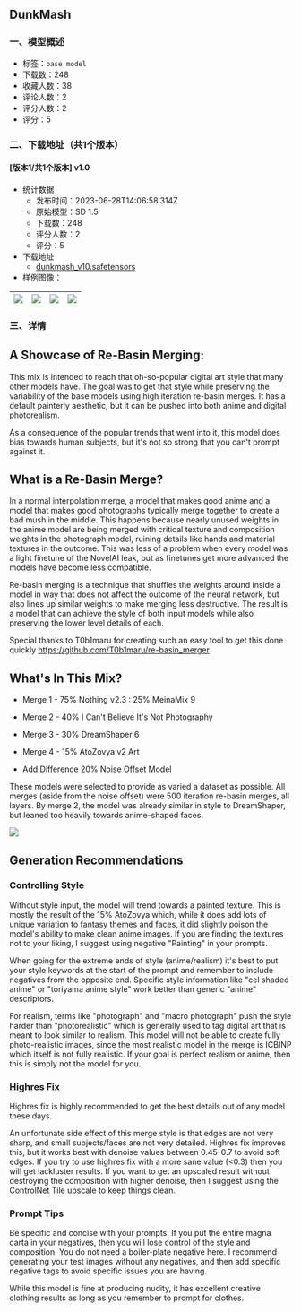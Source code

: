 ## DunkMash
### 一、模型概述

- 标签：`base model`
- 下载数：248
- 收藏人数：38
- 评论人数：2
- 评分人数：2
- 评分：5

### 二、下载地址（共1个版本）

#### [版本1/共1个版本] v1.0

- 统计数据
  - 发布时间：2023-06-28T14:06:58.314Z
  - 原始模型：SD 1.5
  - 下载数：248
  - 评分人数：2
  - 评分：5
- 下载地址
  - [dunkmash_v10.safetensors](https://civitai.com/api/download/models/89900)
- 样例图像：

| <img src="https://image.civitai.com/xG1nkqKTMzGDvpLrqFT7WA/24d3554e-9985-4182-b0a0-f21f26abc67b/width=450/1041869.jpeg" /> | <img src="https://image.civitai.com/xG1nkqKTMzGDvpLrqFT7WA/ae35b1dc-ad19-4893-b37f-09ebc0c18d1a/width=450/1041953.jpeg" /> | <img src="https://image.civitai.com/xG1nkqKTMzGDvpLrqFT7WA/d11e902c-0e90-4be0-99e0-0a31c5b3c59d/width=450/1041854.jpeg" /> | <img src="https://image.civitai.com/xG1nkqKTMzGDvpLrqFT7WA/9e1adebd-c496-4464-afdf-5eec44363679/width=450/1041870.jpeg" /> |
| ---- | ---- | ---- | ---- |


### 三、详情
<h2 id="heading-22088">A Showcase of Re-Basin Merging:</h2><p>This mix is intended to reach that oh-so-popular digital art style that many other models have. The goal was to get that style while preserving the variability of the base models using high iteration re-basin merges. It has a default painterly aesthetic, but it can be pushed into both anime and digital photorealism.</p><p>As a consequence of the popular trends that went into it, this model does bias towards human subjects, but it's not so strong that you can't prompt against it.</p><h2 id="heading-22089">What is a Re-Basin Merge?</h2><p>In a normal interpolation merge, a model that makes good anime and a model that makes good photographs typically merge together to create a bad mush in the middle. This happens because nearly unused weights in the anime model are being merged with critical texture and composition weights in the photograph model, ruining details like hands and material textures in the outcome. This was less of a problem when every model was a light finetune of the NovelAI leak, but as finetunes get more advanced the models have become less compatible.</p><p>Re-basin merging is a technique that shuffles the weights around inside a model in way that does not affect the outcome of the neural network, but also lines up similar weights to make merging less destructive. The result is a model that can achieve the style of both input models while also preserving the lower level details of each.</p><p>Special thanks to T0b1maru for creating such an easy tool to get this done quickly <a target="_blank" rel="ugc" href="https://github.com/T0b1maru/re-basin_merger">https://github.com/T0b1maru/re-basin_merger</a></p><h2 id="heading-22090">What's In This Mix?</h2><ul><li><p>Merge 1 - 75% Nothing v2.3 : 25% MeinaMix 9</p></li><li><p>Merge 2 - 40% I Can't Believe It's Not Photography</p></li><li><p>Merge 3 - 30% DreamShaper 6</p></li><li><p>Merge 4 - 15% AtoZovya v2 Art</p></li><li><p>Add Difference 20% Noise Offset Model</p></li></ul><p>These models were selected to provide as varied a dataset as possible. All merges (aside from the noise offset) were 500 iteration re-basin merges, all layers. By merge 2, the model was already similar in style to DreamShaper, but leaned too heavily towards anime-shaped faces.</p><p><img src="https://image.civitai.com/xG1nkqKTMzGDvpLrqFT7WA/9791e53c-e183-49c3-a25e-af68bc0def3f/width=525/9791e53c-e183-49c3-a25e-af68bc0def3f.jpeg" /></p><h2 id="heading-8914">Generation Recommendations</h2><h3 id="heading-22091">Controlling Style</h3><p>Without style input, the model will trend towards a painted texture. This is mostly the result of the 15% AtoZovya which, while it does add lots of unique variation to fantasy themes and faces, it did slightly poison the model's ability to make clean anime images. If you are finding the textures not to your liking, I suggest using negative "Painting" in your prompts.</p><p>When going for the extreme ends of style (anime/realism) it's best to put your style keywords at the start of the prompt and remember to include negatives from the opposite end. Specific style information like "cel shaded anime" or "toriyama anime style" work better than generic "anime" descriptors.</p><p>For realism, terms like "photograph" and "macro photograph" push the style harder than "photorealistic" which is generally used to tag digital art that is meant to look similar to realism. This model will not be able to create fully photo-realistic images, since the most realistic model in the merge is ICBINP which itself is not fully realistic. If your goal is perfect realism or anime, then this is simply not the model for you.</p><h3 id="heading-22092">Highres Fix</h3><p>Highres fix is highly recommended to get the best details out of any model these days.</p><p>An unfortunate side effect of this merge style is that edges are not very sharp, and small subjects/faces are not very detailed. Highres fix improves this, but it works best with denoise values between 0.45-0.7 to avoid soft edges. If you try to use highres fix with a more sane value (&lt;0.3) then you will get lackluster results. If you want to get an upscaled result without destroying the composition with higher denoise, then I suggest using the ControlNet Tile upscale to keep things clean.</p><h3 id="heading-22093">Prompt Tips</h3><p>Be specific and concise with your prompts. If you put the entire magna carta in your negatives, then you will lose control of the style and composition. You do not need a boiler-plate negative here. I recommend generating your test images without any negatives, and then add specific negative tags to avoid specific issues you are having.</p><p>While this model is fine at producing nudity, it has excellent creative clothing results as long as you remember to prompt for clothes.</p>